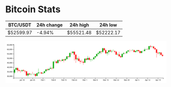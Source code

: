 # Bitcoin Stats

BTC/USDT|24h change|24h high|24h low|
|---|---|---|---|
|$52599.97|-4.94%|$55521.48|$52222.17|

<img src="./chart.svg">
